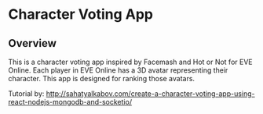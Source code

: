 # Character Voting App
## Overview
This is a character voting app inspired by Facemash and Hot or Not for EVE Online. Each player in EVE Online has a 3D avatar representing their character. This app is designed for ranking those avatars.

Tutorial by: http://sahatyalkabov.com/create-a-character-voting-app-using-react-nodejs-mongodb-and-socketio/
